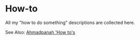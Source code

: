 # How-to
All my "how to do something" descriptions are collected here.

See Also: [Ahmadpanah 'How to's](https://github.com/smahmadpanah/HowToGraduateFromAUT)
